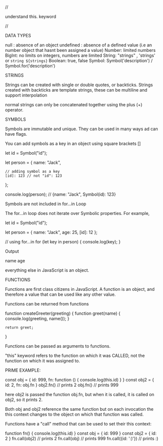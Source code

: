 //

understand this. keyword


//

DATA TYPES

null : absence of an object
undefined : absence of a defined value (i.e an
            number object that hasnt been assigned a value)
Number: limited numbers
BigInt: no limits on integers, numbers are limited
String: "strings" , 'strings' or `string ${strings}`
Boolean: true, false
Symbol: Symbol('description') / Symbol.for('description')

STRINGS

Strings can be created with single or double quotes, or
backticks. Strings created with backticks are template
strings, these can be multiline and support
interpolation

normal strings can only
be concatenated together using the plus (+) operator.


SYMBOLS

Symbols are immutable and unique. They can be used in
many ways ad can have flags.

You can add symbols as a key in an
object using square brackets []




let id = Symbol("id");

let person = {
    name: "Jack",

    // adding symbol as a key
    [id]: 123 // not "id": 123
};

console.log(person); // {name: "Jack", Symbol(id): 123}





Symbols are not included in for...in Loop

The for...in loop does not iterate over Symbolic properties. For example,

let id = Symbol("id");

let person = {
    name: "Jack",
    age: 25,
    [id]: 12
};

// using for...in
for (let key in person) {
    console.log(key);
}

Output

name
age






everything else in JavaScript is an object.















FUNCTIONS

Functions are first class citizens in JavaScript.
A function is an object, and therefore a value
that can be used like any other value.

Functions can be returned from functions

function createGreeter(greeting)
{
    function greet(name)
    {
        console.log(greeting, name());
    }

    return greet;
}

Functions can be passed as arguments to functions.


"this" keyword refers to the function on which it was CALLED, not the 
function on which it was assigned to.

PRIME EXAMPLE:


const obj = { id: 999, fn: function () { console.log(this.id) } }
const obj2 = { id: 2, fn: obj.fn }
obj2.fn() // prints 2
obj.fn() // prints 999

here obj2 is passed the function obj.fn, but when it is called, it is called
on obj2, so it prints 2.



Both obj and obj2 reference the same function but on each invocation the this context changes to the object on which that function was called.



Functions have a "call" method that can be used
to set their this context:

function fn() { console.log(this.id) }
const obj = { id: 999 }
const obj2 = { id: 2 }
fn.call(obj2) // prints 2
fn.call(obj) // prints 999
fn.call({id: ':)'}) // prints :)

